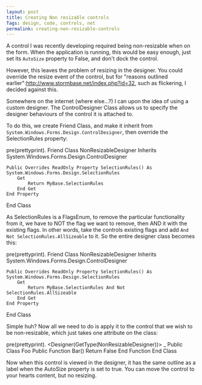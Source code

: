 ```yaml
---
layout: post
title: Creating Non resizable controls
Tags: design, code, controls, net
permalink: creating-non-resizable-controls
---
```


A control I was recently developing required being non-resizable when on the form.  When the application is running, this would be easy enough, just set its `AutoSize` property to False, and don't dock the control.

However, this leaves the problem of resizing in the designer.  You could override the resize event of the control, but for "reasons outlined earlier":http://www.stormbase.net/index.php?id=32, such as flickering, I decided against this.

Somewhere on the internet (where else...?) I can upon the idea of using a custom designer.  The ControlDesigner Class allows us to specify the designer behaviours of the control it is attached to.

To do this, we create Friend Class, and make it inherit from `System.Windows.Forms.Design.ControlDesigner`, then override the SelectionRules property:

pre(prettyprint). 
 Friend Class NonResizableDesigner
 	Inherits System.Windows.Forms.Design.ControlDesigner
 
 	Public Overrides ReadOnly Property SelectionRules() As System.Windows.Forms.Design.SelectionRules
 		Get
 			Return MyBase.SelectionRules
 		End Get
 	End Property
 End Class

As SelectionRules is a FlagsEnum, to remove the particular functionality from it, we have to NOT the flag we want to remove, then AND it with the existing flags.  In other words, take the controls existing flags and add `And Not SelectionRules.AllSizeable` to it.  So the entire designer class becomes this:

pre(prettyprint). 
 Friend Class NonResizableDesigner
 	Inherits System.Windows.Forms.Design.ControlDesigner
 
 	Public Overrides ReadOnly Property SelectionRules() As System.Windows.Forms.Design.SelectionRules
 		Get
 			Return MyBase.SelectionRules And Not SelectionRules.AllSizeable
 		End Get
 	End Property
 End Class

Simple huh?  Now all we need to do is apply it to the control that we wish to be non-resizable, which just takes one attribute on the class:

pre(prettyprint). 
 <Designer(GetType(NonResizableDesigner))> _
 Public Class Foo
 	Public Function Bar()
 		Return False
 	End Function
 End Class

Now when this control is viewed in the designer, it has the same outline as a label when the AutoSize property is set to true.  You can move the control to your hearts content, but no resizing.
